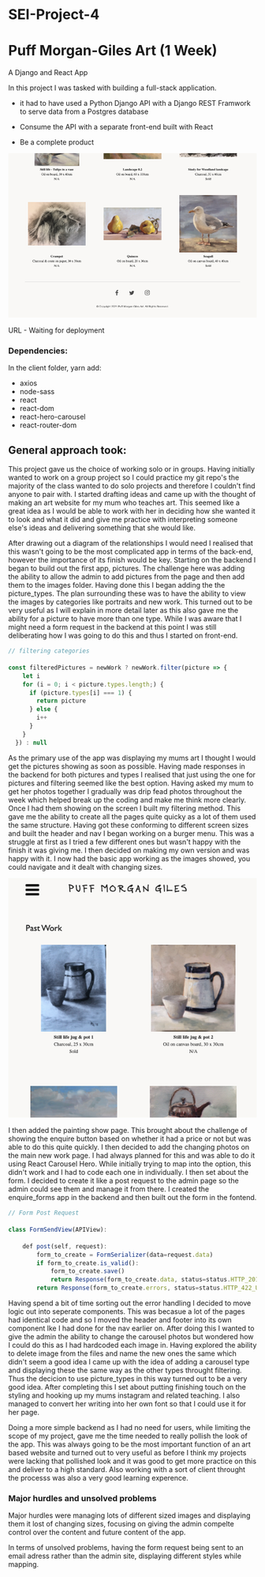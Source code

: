 # SEI-Project-4

# Puff Morgan-Giles Art (1 Week)

A Django and React App

In this project I was tasked with building a full-stack application.

- it had to have used a Python Django API with a Django REST Framwork to serve data from a Postgres database

- Consume the API with a separate front-end built with React

- Be a complete product


![Picture](tablet-size.png)


URL - Waiting for deployment

### Dependencies:

In the client folder, yarn add:

- axios
- node-sass
- react
- react-dom
- react-hero-carousel
- react-router-dom


## General approach took:

This project gave us the choice of working solo or in groups. Having initially wanted to work on a group project so I could practice my git repo's the majority of the class wanted to do solo projects and therefore I couldn't find anyone to pair with. I started drafting ideas and came up with the thought of making an art website for my mum who teaches art. This seemed like a great idea as I would be able to work with her in deciding how she wanted it to look and what it did and give me practice with interpreting someone else's ideas and delivering something that she would like.

After drawing out a diagram of the relationships I would need I realised that this wasn't going to be the most complicated app in terms of the back-end, however the importance of its finish would be key. Starting on the backend I began to build out the first app, pictures. The challenge here was adding the ability to allow the admin to add pictures from the page and then add them to the images folder. Having done this I began adding the the picture_types. The plan surrounding these was to have the ability to view the images by categories like portraits and new work. This turned out to be very useful as I will explain in more detail later as this also gave me the ability for a picture to have more than one type. While I was aware that I might need a form request in the backend at this point I was still deliberating how I was going to do this and thus I started on front-end.

```JavaScript
// filtering categories

const filteredPictures = newWork ? newWork.filter(picture => {
    let i
    for (i = 0; i < picture.types.length;) {
      if (picture.types[i] === 1) {
        return picture
      } else {
        i++
      }
    }
  }) : null
```

As the primary use of the app was displaying my mums art I thought I would get the pictures showing as soon as possible. Having made responses in the backend for both pictures and types I realised that just using the one for pictures and filtering seemed like the best option. Having asked my mum to get her photos together I gradually was drip fead photos throughout the week which helped break up the coding and make me think more clearly. Once I had them showing on the screen I built my filtering method. This gave me the ability to create all the pages quite quicky as a lot of them used the same structure. Having got these conforming to different screen sizes and built the header and nav I began working on a burger menu. This was a struggle at first as I tried a few different ones but wasn't happy with the finish it was giving me. I then decided on making my own version and was happy with it. I now had the basic app working as the images showed, you could navigate and it dealt with changing sizes.

![Picture](p-w-duo-sizing.png)

I then added the painting show page. This brought about the challenge of showing the enquire button based on whether it had a price or not but was able to do this quite quickly. I then decided to add the changing photos on the main new work page. I had always planned for this and was able to do it using React Carousel Hero. While initially trying to map into the option, this didn't work and I had to code each one in individually. I then set about the form. I decided to create it like a post request to the admin page so the admin could see them and manage it from there. I created the enquire_forms app in the backend and then built out the form in the fontend. 

```JavaScript
// Form Post Request

class FormSendView(APIView):

    def post(self, request):
        form_to_create = FormSerializer(data=request.data)
        if form_to_create.is_valid():
            form_to_create.save()
            return Response(form_to_create.data, status=status.HTTP_201_CREATED)
        return Response(form_to_create.errors, status=status.HTTP_422_UNPROCESSABLE_ENTITY)
```

Having spend a bit of time sorting out the error handling I decided to move logic out into seperate components. This was becasue a lot of the pages had identical code and so I moved the header and footer into its own component lke I had done for the nav earlier on. After doing this I wanted to give the admin the ability to change the carousel photos but wondered how I could do this as I had hardcoded each image in. Having explored the ability to delete image from the files and name the new ones the same which didn't seem a good idea I came up with the idea of adding a carousel type and displaying these the same way as the other types throught filtering. Thus the decicion to use picture_types in this way turned out to be a very good idea. After completing this I set about putting finishing touch on the styling and hooking up my mums instagram and related teaching. I also managed to convert her writing into her own font so that I could use it for her page.


Doing a more simple backend as I had no need for users, while limiting the scope of my project, gave me the time needed to really pollish the look of the app. This was always going to be the most important function of an art based website and turned out to very useful as before I think my projects were lacking that pollished look and it was good to get more practice on this and deliver to a high standard. Also working with a sort of client throught the processs was also a very good learning experence.



### Major hurdles and unsolved problems

Major hurdles were managing lots of different sized images and displaying them it lost of changing sizes, focusing on giving the admin compelte control over the content and future content of the app.

In terms of unsolved problems, having the form request being sent to an email adress rather than the admin site, displaying different styles while mapping.
